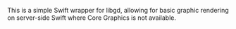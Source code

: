 This is a simple Swift wrapper for libgd, allowing for basic graphic rendering on server-side Swift where Core Graphics is not available. 
